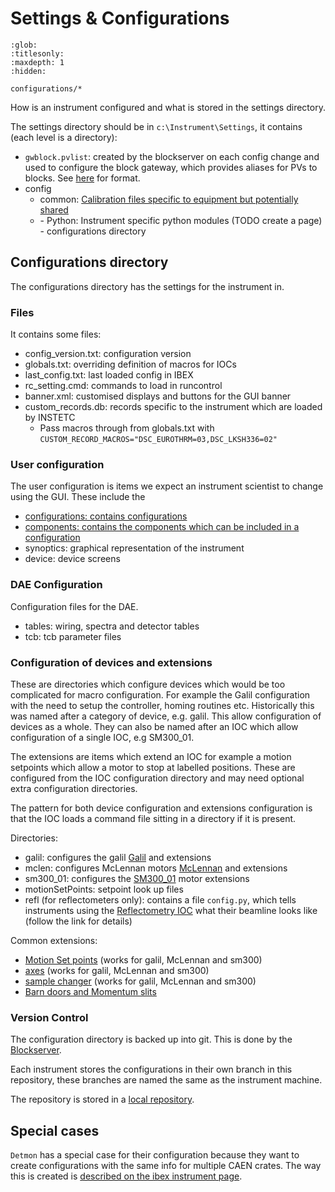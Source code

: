 # Settings & Configurations

```{toctree}
:glob:
:titlesonly:
:maxdepth: 1
:hidden:

configurations/*
```

How is an instrument configured and what is stored in the settings directory.

The settings directory should be in `c:\Instrument\Settings`, it contains (each level is a directory):

- `gwblock.pvlist`: created by the blockserver on each config change and used to configure the block gateway, which provides aliases for PVs to blocks. See [here](#gateway_pvlist_files) for format.
- config
    - common: [Calibration files specific to equipment but potentially shared](configurations/Calibration-Files)
    - <Instrument name>
        - Python: Instrument specific python modules (TODO create a page)
        - configurations directory

## Configurations directory

The configurations directory has the settings for the instrument in. 

### Files
It contains some files:
- config_version.txt: configuration version
- globals.txt: overriding definition of macros for IOCs
- last_config.txt: last loaded config in IBEX
- rc_setting.cmd: commands to load in runcontrol
- banner.xml: customised displays and buttons for the GUI banner
- custom_records.db: records specific to the instrument which are loaded by INSTETC
   - Pass macros through from globals.txt with `CUSTOM_RECORD_MACROS="DSC_EUROTHRM=03,DSC_LKSH336=02"`

### User configuration

The user configuration is items we expect an instrument scientist to change using the GUI. These include the
 - [configurations: contains configurations](configurations/Configuration-Rules)
 - [components: contains the components which can be included in a configuration](configurations/Configuration-Rules)
 - synoptics: graphical representation of the instrument
 - device: device screens

### DAE Configuration

Configuration files for the DAE.

- tables: wiring, spectra and detector tables
- tcb: tcb parameter files

### Configuration of devices and extensions

These are directories which configure devices which would be too complicated for macro configuration. For example the Galil configuration with the need to setup the controller, homing routines etc. Historically this was named after a category of device, e.g. galil. This allow configuration of devices as a whole. They can also be named after an IOC which allow configuration of a single IOC, e.g SM300_01. 

The extensions are items which extend an IOC for example a motion setpoints which allow a motor to stop at labelled positions. These are configured from the IOC configuration directory and may need optional extra configuration directories.

The pattern for both device configuration and extensions configuration is that the IOC loads a command file sitting in a directory if it is present.

Directories:

- galil: configures the galil [Galil](/specific_iocs/motors/Galil) and extensions
- mclen: configures McLennan motors [McLennan](/specific_iocs/motors/McLennan-motors) and extensions
- sm300_01: configures the [SM300_01](/specific_iocs/motors/SM300) motor extensions 
- motionSetPoints: setpoint look up files
- refl (for reflectometers only): contains a file `config.py`, which tells instruments using the [Reflectometry IOC](/specific_iocs/Reflectometry-IOC) what their beamline looks like (follow the link for details)

Common extensions:
 - [Motion Set points](/specific_iocs/motor_extensions/Motion-Set-points) (works for galil, McLennan and sm300)
 - [axes](/specific_iocs/motor_extensions/Axis) (works for galil, McLennan and sm300)
 - [sample changer](/specific_iocs/motor_extensions/Sample-Changer-Support-Module) (works for galil, McLennan and sm300)
 - [Barn doors and Momentum slits](/specific_iocs/motor_extensions/jaws/Barndoors-and-Momentum-Slits-on-MUON-Front-End)

### Version Control

The configuration directory is backed up into git. This is done by the [Blockserver](/system_components/BlockServer).

Each instrument stores the configurations in their own branch in this repository, these branches are named the same as the instrument machine.

The repository is stored in a [local repository](/processes/git_and_github/New-Local-Git-Repository).

## Special cases

`Detmon` has a special case for their configuration because they want to create configurations with the same info for multiple CAEN crates. The way this is created is [described on the ibex instrument page](/processes/instrument_details/DETMON-Instrument-Details).
